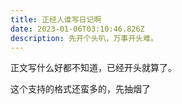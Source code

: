 ```yaml
---
title: 正经人谁写日记啊
date: 2023-01-06T03:10:46.826Z
description: 先开个头叭，万事开头难。
---
```

正文写什么好都不知道，已经开头就算了。

这个支持的格式还蛮多的，先抽烟了